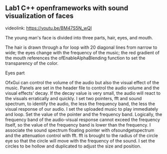 ## Lab1 C++ openframeworks with sound visualization of faces 

videolink: https://youtu.be/BM47S5N_wQI

The young man's face is divided into three parts, hair, eyes, and mouth.

The hair is drawn through a for loop with 20 diagonal lines from narrow to wide; the eyes change with the frequency of the music; the red gradient of the mouth references the ofEnableAlphaBlending function to set the transparency of the color.

Eyes part

OfxGui can control the volume of the audio but also the visual effect of the music. Panels are set in the header file to control the audio volume and the visual effects' decay. If the decay value is very small, the audio will react to the visuals erratically and quickly. I set two pointers, fft and sound spectrum, to identify the audio, the less the frequency band, the less the visual response of our audio. I set the uploaded music to play immediately and loop. Set the value of the pointer and the frequency band. Logically, the frequency band of the audio-visual response cannot exceed the frequency itself, so the value of the frequency band is lower than the frequency. I associate the sound spectrum floating pointer with ofsoundgetspectrum and the attenuation control with fft. fft is brought to the radius of the circle eye so that the circle will move with the frequency of the sound. I set the circles to be hollow and duplicated to adjust the size and position.
